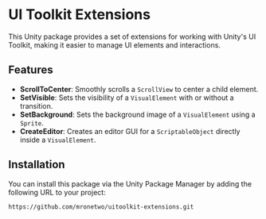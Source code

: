 # UI Toolkit Extensions

This Unity package provides a set of extensions for working with Unity's UI Toolkit, making it easier to manage UI elements and interactions.

## Features

- **ScrollToCenter**: Smoothly scrolls a `ScrollView` to center a child element.
- **SetVisible**: Sets the visibility of a `VisualElement` with or without a transition.
- **SetBackground**: Sets the background image of a `VisualElement` using a `Sprite`.
- **CreateEditor**: Creates an editor GUI for a `ScriptableObject` directly inside a `VisualElement`.

## Installation

You can install this package via the Unity Package Manager by adding the following URL to your project:

```plaintext
https://github.com/mronetwo/uitoolkit-extensions.git
